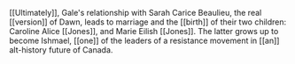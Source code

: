 [[Ultimately]], Gale's relationship with Sarah Carice Beaulieu, the real [[version]] of Dawn, leads to marriage and the [[birth]] of their two children: Caroline Alice [[Jones]], and Marie Eilish [[Jones]]. The latter grows up to become Ishmael, [[one]] of the leaders of a resistance movement in [[an]] alt-history future of Canada.